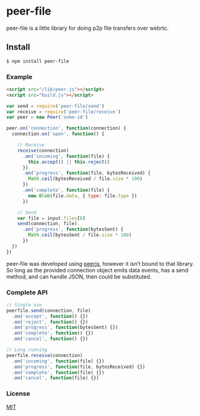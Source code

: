 # peer-file
peer-file is a little library for doing p2p file transfers over webrtc. 

## Install
```sh
$ npm install peer-file 
```

### Example
``` html
<script src="/lib/peer.js"></script>
<script src="build.js"></script>
```
``` js
var send = require('peer-file/send')
var receive = require('peer-file/receive')
var peer = new Peer('some-id')

peer.on('connection', function(connection) {
  connection.on('open', function() {

    // Receive
    receive(connection)
      .on('incoming', function(file) {
        this.accept() || this.reject()
      })
      .on('progress', function(file, bytesReceived) {
        Math.ceil(bytesReceived / file.size * 100)
      })
      .on('complete', function(file) {
        new Blob(file.data, { type: file.type })
      })

    // Send
    var file = input.files[0]
    send(connection, file)
      .on('progress', function(bytesSent) {
        Math.ceil(bytesSent / file.size * 100)
      })
  })
})
```

peer-file was developed using [peerjs](https://github.com/peers/peerjs), however it isn’t bound to that library. So long as the provided connection object emits data events, has a send method, and can handle JSON, then could be substituted.

### Complete API
```js
// Single use
peerfile.send(connection, file)
  .on('accept', function() {})
  .on('reject', function() {})
  .on('progress', function(bytesSent) {})
  .on('complete', function() {})
  .on('cancel', function() {})

// Long running
peerfile.receive(connection)
  .on('incoming', function(file) {})
  .on('progress', function(file, bytesReceived) {})
  .on('complete', function(file) {})
  .on('cancel', function(file) {})
```

### License
[MIT](http://opensource.org/licenses/MIT)

